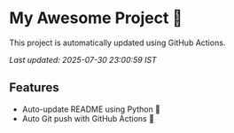 # My Awesome Project 🚀

This project is automatically updated using GitHub Actions.

_Last updated: 2025-07-30 23:00:59 IST_

## Features
- Auto-update README using Python 🐍
- Auto Git push with GitHub Actions 🤖

